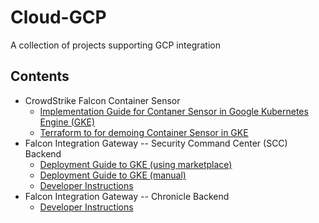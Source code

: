 # Cloud-GCP
A collection of projects supporting GCP integration


## Contents
 * CrowdStrike Falcon Container Sensor
   * [Implementation Guide for Contaner Sensor in Google Kubernetes Engine (GKE)](https://github.com/CrowdStrike/Cloud-AWS/blob/master/Container%20Security/gke-implementation-guide.md)
   * [Terraform to for demoing Container Sensor in GKE](falcon-container-terraform)
 * Falcon Integration Gateway -- Security Command Center (SCC) Backend
   * [Deployment Guide to GKE (using marketplace)](https://github.com/CrowdStrike/falcon-integration-gateway/blob/main/docs/listings/gke/UserGuide.md)
   * [Deployment Guide to GKE (manual)](https://github.com/CrowdStrike/falcon-integration-gateway/tree/main/docs/gke)
   * [Developer Instructions](https://github.com/CrowdStrike/falcon-integration-gateway/tree/main/fig/backends/gcp)
 * Falcon Integration Gateway -- Chronicle Backend
   * [Developer Instructions](https://github.com/CrowdStrike/falcon-integration-gateway/tree/main/fig/backends/chronicle)
